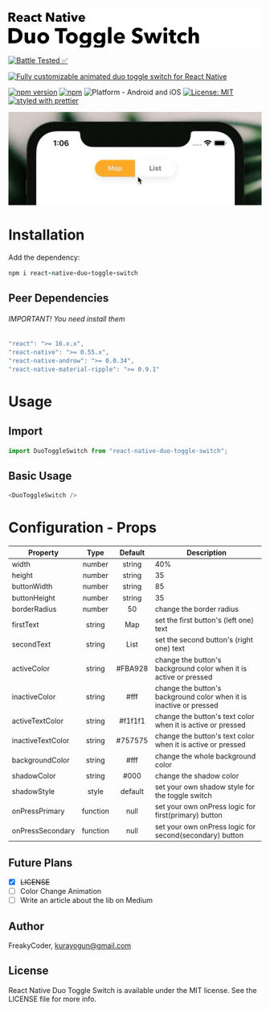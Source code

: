 <img alt="React Native Duo Toggle Switch" src="assets/logo.png" width="1050"/>

[![Battle Tested ✅](https://img.shields.io/badge/-Battle--Tested%20%E2%9C%85-03666e?style=for-the-badge)](https://github.com/WrathChaos/react-native-duo-toggle-switch)

[![Fully customizable animated duo toggle switch for React Native](https://img.shields.io/badge/-Fully%20customizable%20animated%20duo%20toggle%20switch%20for%20React%20Native-lightgrey?style=for-the-badge)](https://github.com/WrathChaos/react-native-duo-toggle-switch)

[![npm version](https://img.shields.io/npm/v/react-native-duo-toggle-switch.svg?style=for-the-badge)](https://www.npmjs.com/package/react-native-duo-toggle-switch)
[![npm](https://img.shields.io/npm/dt/react-native-duo-toggle-switch.svg?style=for-the-badge)](https://www.npmjs.com/package/react-native-duo-toggle-switch)
![Platform - Android and iOS](https://img.shields.io/badge/platform-Android%20%7C%20iOS-blue.svg?style=for-the-badge)
[![License: MIT](https://img.shields.io/badge/License-MIT-green.svg?style=for-the-badge)](https://opensource.org/licenses/MIT)
[![styled with prettier](https://img.shields.io/badge/styled_with-prettier-ff69b4.svg?style=for-the-badge)](https://github.com/prettier/prettier)

<p align="center">
  <img alt="React Native Duo Toggle Switch"
        src="assets/Screenshots/example.gif" />
</p>

# Installation

Add the dependency:

```ruby
npm i react-native-duo-toggle-switch
```

## Peer Dependencies

###### IMPORTANT! You need install them

```js
"react": ">= 16.x.x",
"react-native": ">= 0.55.x",
"react-native-androw": ">= 0.0.34",
"react-native-material-ripple": ">= 0.9.1"
```

# Usage

## Import

```js
import DuoToggleSwitch from "react-native-duo-toggle-switch";
```

## Basic Usage

```js
<DuoToggleSwitch />
```

# Configuration - Props

| Property          |   Type   | Default | Description                                                         |
| ----------------- | :------: | :-----: | ------------------------------------------------------------------- |
| width             |  number  | string  | 40%                                                                 | change the width however, you need to change the with of the each button as well! |
| height            |  number  | string  | 35                                                                  | change the height however, you need to change the height of the each button as well! |
| buttonWidth       |  number  | string  | 85                                                                  | change the width of the button however, you need to change the width of the container as well! |
| buttonHeight      |  number  | string  | 35                                                                  | change the height of the button however, you need to change the height of the container as well! |
| borderRadius      |  number  |   50    | change the border radius                                            |
| firstText         |  string  |   Map   | set the first button's (left one) text                              |
| secondText        |  string  |  List   | set the second button's (right one) text                            |
| activeColor       |  string  | #FBA928 | change the button's background color when it is active or pressed   |
| inactiveColor     |  string  |  #fff   | change the button's background color when it is inactive or pressed |
| activeTextColor   |  string  | #f1f1f1 | change the button's text color when it is active or pressed         |
| inactiveTextColor |  string  | #757575 | change the button's text color when it is active or pressed         |
| backgroundColor   |  string  |  #fff   | change the whole background color                                   |
| shadowColor       |  string  |  #000   | change the shadow color                                             |
| shadowStyle       |  style   | default | set your own shadow style for the toggle switch                     |
| onPressPrimary    | function |  null   | set your own onPress logic for first(primary) button                |
| onPressSecondary  | function |  null   | set your own onPress logic for second(secondary) button             |

## Future Plans

- [x] ~~LICENSE~~
- [ ] Color Change Animation
- [ ] Write an article about the lib on Medium

## Author

FreakyCoder, kurayogun@gmail.com

## License

React Native Duo Toggle Switch is available under the MIT license. See the LICENSE file for more info.
